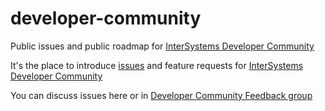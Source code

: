 # developer-community
Public issues and public roadmap for [InterSystems Developer Community](https://community.intersystems.com)

It's the place to introduce [issues](https://github.com/intersystems-community/developer-community/issues) and feature requests for [InterSystems Developer Community](https://community.intersystems.com)

You can discuss issues here or in [Developer Community Feedback group](https://community.intersystems.com/group/developer-community-feedback)
